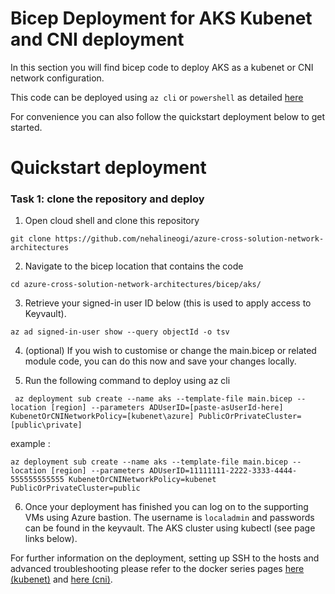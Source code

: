 # Bicep Deployment for AKS Kubenet and CNI deployment

In this section you will find bicep code to deploy AKS as a kubenet or CNI network configuration.

This code can be deployed using `az cli` or `powershell` as detailed [here](https://docs.microsoft.com/en-us/azure/azure-resource-manager/bicep/deploy-cli)  

For convenience you can also follow the quickstart deployment below to get started. 

# Quickstart deployment

### Task 1: clone the repository and deploy

1. Open cloud shell and clone this repository 

``` 
git clone https://github.com/nehalineogi/azure-cross-solution-network-architectures 
```

2. Navigate to the bicep location that contains the code

```
cd azure-cross-solution-network-architectures/bicep/aks/
```

3. Retrieve your signed-in user ID below (this is used to apply access to Keyvault).

```
az ad signed-in-user show --query objectId -o tsv
```

4. (optional) If you wish to customise or change the main.bicep or related module code, you can do this now and save your changes locally.  


5.  Run the following command to deploy using az cli

```
 az deployment sub create --name aks --template-file main.bicep --location [region] --parameters ADUserID=[paste-asUserId-here] KubenetOrCNINetworkPolicy=[kubenet\azure] PublicOrPrivateCluster=[public\private]
 ```

 example : 

 ```
 az deployment sub create --name aks --template-file main.bicep --location [region] --parameters ADUserID=11111111-2222-3333-4444-555555555555 KubenetOrCNINetworkPolicy=kubenet PublicOrPrivateCluster=public
 ```

6. Once your deployment has finished you can log on to the supporting VMs using Azure bastion. The username is `localadmin` and passwords can be found in the keyvault. The AKS cluster using kubectl (see page links below).

For further information on the deployment, setting up SSH to the hosts and advanced troubleshooting please refer to the docker series pages [here (kubenet)](../../aks/README-kubenet.md) and [here (cni)](../../aks/README-advanced.md).